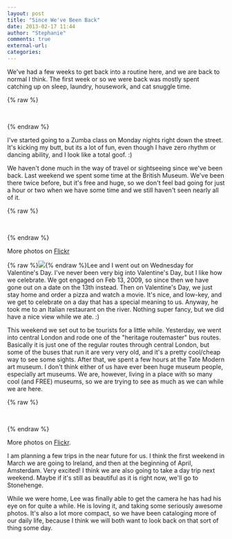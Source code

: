 ```yaml
---
layout: post
title: "Since We've Been Back"
date: 2013-02-17 11:44
author: "Stephanie"
comments: true
external-url: 
categories: 
---
```


We've had a few weeks to get back into a routine here, and we are back to normal I think. The first week or so we were back was mostly spent catching up on sleep, laundry, housework, and cat snuggle time.

{% raw %}
<p class="fancybox-group">
    <a class="fancybox" rel="sinceback-cats" href="/images/blog/2013-02-17-since-weve-been-back/DSC00205.jpg"><img src="/images/blog/2013-02-17-since-weve-been-back/thumbnails/DSC00205.jpg" alt=""/></a>
    <a class="fancybox" rel="sinceback-cats" href="/images/blog/2013-02-17-since-weve-been-back/DSC00223.jpg"><img src="/images/blog/2013-02-17-since-weve-been-back/thumbnails/DSC00223.jpg" alt=""/></a>
    <a class="fancybox" rel="sinceback-cats" href="/images/blog/2013-02-17-since-weve-been-back/DSC00395.jpg"><img src="/images/blog/2013-02-17-since-weve-been-back/thumbnails/DSC00395.jpg" alt=""/></a>
    <a class="fancybox" rel="sinceback-cats" href="/images/blog/2013-02-17-since-weve-been-back/DSC00465.jpg"><img src="/images/blog/2013-02-17-since-weve-been-back/thumbnails/DSC00465.jpg" alt=""/></a>
</p>
{% endraw %}

I've started going to a Zumba class on Monday nights right down the street. It's kicking my butt, but its a lot of fun, even though I have zero rhythm or dancing ability, and I look like a total goof. :) 

We haven't done much in the way of travel or sightseeing since we've been back. Last weekend we spent some time at the British Museum. We've been there twice before, but it's free and huge, so we don't feel bad going for just a hour or two when we have some time and we still haven't seen nearly all of it.

{% raw %}
<p class="fancybox-group">
    <a class="fancybox" rel="sinceback-britmus" href="/images/blog/2013-02-17-since-weve-been-back/DSC00316.jpg"><img src="/images/blog/2013-02-17-since-weve-been-back/thumbnails/DSC00316.jpg" alt=""/></a>
    <a class="fancybox" rel="sinceback-britmus" href="/images/blog/2013-02-17-since-weve-been-back/DSC00332.jpg"><img src="/images/blog/2013-02-17-since-weve-been-back/thumbnails/DSC00223.jpg" alt=""/></a>
    <a class="fancybox" rel="sinceback-britmus" href="/images/blog/2013-02-17-since-weve-been-back/DSC00360.jpg"><img src="/images/blog/2013-02-17-since-weve-been-back/thumbnails/DSC00360.jpg" alt=""/></a>
    <a class="fancybox" rel="sinceback-britmus" href="/images/blog/2013-02-17-since-weve-been-back/DSC00361.jpg"><img src="/images/blog/2013-02-17-since-weve-been-back/thumbnails/DSC00361.jpg" alt=""/></a>
    <a class="fancybox" rel="sinceback-britmus" href="/images/blog/2013-02-17-since-weve-been-back/DSC00357.jpg"><img src="/images/blog/2013-02-17-since-weve-been-back/thumbnails/DSC00357.jpg" alt=""/></a>
    <a class="fancybox" rel="sinceback-britmus" href="/images/blog/2013-02-17-since-weve-been-back/DSC00354.jpg"><img src="/images/blog/2013-02-17-since-weve-been-back/thumbnails/DSC00354.jpg" alt=""/></a>
    <a class="fancybox" rel="sinceback-britmus" href="/images/blog/2013-02-17-since-weve-been-back/DSC00382.jpg"><img src="/images/blog/2013-02-17-since-weve-been-back/thumbnails/DSC00382.jpg" alt=""/></a>
    <a class="fancybox" rel="sinceback-britmus" href="/images/blog/2013-02-17-since-weve-been-back/DSC00392.jpg"><img src="/images/blog/2013-02-17-since-weve-been-back/thumbnails/DSC00392.jpg" alt=""/></a>
</p>
{% endraw %}

More photos on [Flickr][1]

{% raw %}<a class="fancybox" href="/images/blog/2013-02-17-since-weve-been-back/IMG_3869.jpg"><img src="/images/blog/2013-02-17-since-weve-been-back/thumbnails/IMG_3869.jpg" class="right"/></a>{% endraw %}Lee and I went out on Wednesday for Valentine's Day. I've never been very big into Valentine's Day, but I like how we celebrate. We got engaged on Feb 13, 2009, so since then we have gone out on a date on the 13th instead. Then on Valentine's Day, we just stay home and order a pizza and watch a movie. It's nice, and low-key, and we get to celebrate on a day that has a special meaning to us. Anyway, he took me to an Italian restaurant on the river. Nothing super fancy, but we did have a nice view while we ate. :)

This weekend we set out to be tourists for a little while. Yesterday, we went into central London and rode one of the "heritage routemaster" bus routes. Basically it is just one of the regular routes through central London, but some of the buses that run it are very very old, and it's a pretty cool/cheap way to see some sights. After that, we spent a few hours at the Tate Modern art museum. I don't think either of us have ever been huge museum people, especially art museums. We are, however, living in a place with so many cool (and FREE) museums, so we are trying to see as much as we can while we are here. 

{% raw %}
<p class="fancybox-group">
    <a class="fancybox" rel="sinceback-tourists" href="/images/blog/2013-02-17-since-weve-been-back/DSC00660.jpg"><img src="/images/blog/2013-02-17-since-weve-been-back/thumbnails/DSC00660.jpg" alt=""/></a>
    <a class="fancybox" rel="sinceback-tourists" href="/images/blog/2013-02-17-since-weve-been-back/DSC00676.jpg"><img src="/images/blog/2013-02-17-since-weve-been-back/thumbnails/DSC00676.jpg" alt=""/></a>
    <a class="fancybox" rel="sinceback-tourists" href="/images/blog/2013-02-17-since-weve-been-back/DSC00691.jpg"><img src="/images/blog/2013-02-17-since-weve-been-back/thumbnails/DSC00691.jpg" alt=""/></a>
    <a class="fancybox" rel="sinceback-tourists" href="/images/blog/2013-02-17-since-weve-been-back/DSC00713.jpg"><img src="/images/blog/2013-02-17-since-weve-been-back/thumbnails/DSC00713.jpg" alt=""/></a>
    <a class="fancybox" rel="sinceback-tourists" href="/images/blog/2013-02-17-since-weve-been-back/DSC00735.jpg"><img src="/images/blog/2013-02-17-since-weve-been-back/thumbnails/DSC00735.jpg" alt=""/></a>
    <a class="fancybox" rel="sinceback-tourists" href="/images/blog/2013-02-17-since-weve-been-back/DSC00753.jpg"><img src="/images/blog/2013-02-17-since-weve-been-back/thumbnails/DSC00753.jpg" alt=""/></a>
    <a class="fancybox" rel="sinceback-tourists" href="/images/blog/2013-02-17-since-weve-been-back/DSC00762.jpg"><img src="/images/blog/2013-02-17-since-weve-been-back/thumbnails/DSC00762.jpg" alt=""/></a>
    <a class="fancybox" rel="sinceback-tourists" href="/images/blog/2013-02-17-since-weve-been-back/DSC00774.jpg"><img src="/images/blog/2013-02-17-since-weve-been-back/thumbnails/DSC00774.jpg" alt=""/></a>
    <a class="fancybox" rel="sinceback-tourists" href="/images/blog/2013-02-17-since-weve-been-back/DSC00790.jpg"><img src="/images/blog/2013-02-17-since-weve-been-back/thumbnails/DSC00790.jpg" alt=""/></a>
    <a class="fancybox" rel="sinceback-tourists" href="/images/blog/2013-02-17-since-weve-been-back/DSC00793.jpg"><img src="/images/blog/2013-02-17-since-weve-been-back/thumbnails/DSC00793.jpg" alt=""/></a>
    <a class="fancybox" rel="sinceback-tourists" href="/images/blog/2013-02-17-since-weve-been-back/DSC00825.jpg"><img src="/images/blog/2013-02-17-since-weve-been-back/thumbnails/DSC00825.jpg" alt=""/></a>
    <a class="fancybox" rel="sinceback-tourists" href="/images/blog/2013-02-17-since-weve-been-back/DSC00828.jpg"><img src="/images/blog/2013-02-17-since-weve-been-back/thumbnails/DSC00828.jpg" alt=""/></a>
</p>
{% endraw %}

More photos on [Flickr][2].

I am planning a few trips in the near future for us. I think the first weekend in March we are going to Ireland, and then at the beginning of April, Amsterdam. Very excited! I think we are also going to take a day trip next weekend. Maybe if it's still as beautiful as it is right now, we'll go to Stonehenge.

While we were home, Lee was finally able to get the camera he has had his eye on for quite a while. He is loving it, and taking some seriously awesome photos. It's also a lot more compact, so we have been cataloging more of our daily life, because I think we will both want to look back on that sort of thing some day.

[1]: http://www.flickr.com/photos/jlgoolsbee/sets/72157632845349273/
[2]: http://www.flickr.com/photos/jlgoolsbee/sets/72157632850328218/